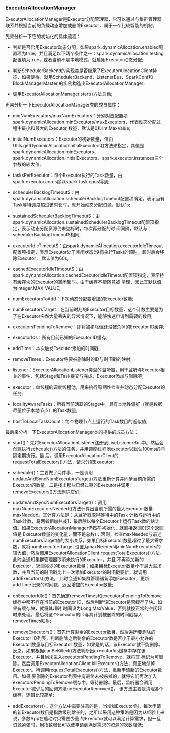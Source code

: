 ### ExecutorAllocationManager

ExecutorAllocationManager是Executor分配管理器，它可以通过与集群管理器联系并根据当前的负载动态增加或删除Executor，属于一个比较智能的机制。

先来分析一下它的初始化的具体流程：
  * 判断是否启用Executor动态分配，如果spark.dynamicAllocation.enabled配置项为true，并且满足以下两个条件之一：spark.dynamicAllocation.testing
  配置项为true，或者当前不是本地模式，就启用Executor动态分配;

  * 判断SchedulerBackend的实现类是否继承了ExecutorAllocationClient特征，如果使得，就用SchedulerBackend、ListenerBus、SparkConf和BlockManagerMaster
  的实例构造出ExecutorAllocationManager;

  * 调用ExecutorAllocationManager.start()方法启动;

再来分析一下ExecutorAllocationManager类的成员属性：
  * minNumExecutors/maxNumExecutors：分别对应配置项spark.dynamicAllocation.minExecutors/maxExecutors，代表动态分配过程中最小和最大的Executor
  数量，默认是0和Int.MaxValue;

  * initialNumExecutors：Executor的初始数量，值由Utils.getDynamicAllocationInitialExecutors()方法来指定，其值是spark.dynamicAllocation.minExecutors、
  spark.dynamicAllocation.initialExecutors、spark.executor.instances三个参数的较大值;

  * tasksPerExecutor：每个Executor执行的Task数量，由spark.executor.cores除以spark.task.cpus得到;

  * schedulerBacklogTimeoutS：由spark.dynamicAllocation.schedulerBacklogTimeout配置项确定，表示当有Task等待调度超过该时长时，就开始动态分配资源，默认1s;

  * sustainedSchedulerBacklogTimeoutS：由spark.dynamicAllocation.sustainedSchedulerBacklogTimeout配置项指定，表示动态分配资源仍未达标时，每次再分配的时
  间间隔，默认与schedulerBacklogTimeoutS相同;

  * executorIdleTimeoutS：由spark.dynamicAllocation.executorIdleTimeout配置项指定，表示Executor处于空闲状态(没有执行Task)的超时，超时后会移除Executor，
  默认值为60s;

  * cachedExecutorIdleTimeoutS：由spark.dynamicAllocation.cachedExecutorIdleTimeout配置项指定，表示持有缓存块的Executor的空闲超时。由于缓存不能随意被
  清理，因此其默认值为Integer.MAX_VALUE;

  * numExecutorsToAdd：下次动态分配要增加的Executor数量;

  * numExecutorsTarget：在当前时刻的Executor目标数量，这个计数主要是为了在Executor突然大量丢失的异常情况下，能够快速申请到需要的数目;

  * executorsPendingToRemove：即将被移除但还没被杀掉的Executor ID缓存;

  * executorIds：所有目前已知的Executor ID缓存;

  * addTime：本次触发Executor添加的时间戳;

  * removeTimes：Executor将要被删除时的ID与时间戳的映射;

  * listener：ExecutorAllocationListener类型的监听器，用于监听与Executor相关的事件，包括Stage和Task提交与完成，Executor添加与删除等;

  * executor：单线程的调度线程池，用来执行周期性检查并动态分配Executor的任务;

  * localityAwareTasks：所有当前活跃的Stage中，具有本地性偏好（就是数据尽量位于本地节点）的Task数量;

  * hostToLocalTaskCount：每个物理节点上运行的Task数目的近似值;

最后来分析一下ExecutorAllocationManager类的提供的成员方法：
  * start()：先将ExecutorAllocationListener注册到LiveListenerBus中。然后会创建执行schedule()方法的任务，并用调度线程池executor以默认100ms的间隔定期执行。最
  后，调用ExecutorAllocationClient的requestTotalExecutors()方法，请求分配Executor;

  * schedule()：主要做了两件事，一是调用updateAndSyncNumExecutorsTarget()方法重新计算并同步当前所需的Executor的数量，二是找出那些已经过期的Executor并调用
  removeExecutors()方法删除它们;

  * updateAndSyncNumExecutorsTarget()：调用maxNumExecutorsNeeded()方法计算出当前所需的最大Executor数量maxNeeded。其计算方法是：从监听器取得等待中的Task
  计数与运行中的Task计数，将两者相加并减1，最后除以每个Executor上运行Task数的估计值。如果ExecutorAllocationManager仍然在初始化，就直接返回0(这个返回值是
  Executor数量的变化量，而不是总数)；否则，检查maxNeeded与前述numExecutorsTarget值的大小关系，如果目标Executor数量超过了最大需求数，就将numExecutorsTarget
  设置为maxNeeded与minNumExecutors的较大值，然后调用ExecutorAllocationClient.requestTotalExecutors()方法。此时会通知集群管理器取消未执行的Executor，并且
  不再添加新的Executor，返回减少的Executor数量；如果目标Executor数量小于最大需求数，并且当前的时间戳比上一次添加Executor的时间戳要新，就调用addExecutors()方法，
  此时会通知集群管理器新添加Executor，更新addTime记录的时间戳，返回增加的Executor数量;

  * onExecutorIdle()：首先确定removeTimes和executorsPendingToRemove缓存中都不存在当前的Executor ID，然后判断该Executor是否缓存了块。如果有缓存块，就将其超时
  时间设为Long.MaxValue，否则就按正常的空闲超时来处理。最后将这个Executor的ID与其计划被删除的时间戳存入removeTimes映射;

  * removeExecutors()：首先计算剩余的Executor数目，然后遍历要删除的Executor ID列表，判断删除之后剩余的Executor数是否小于最小允许的Executor数量与目标Executor
  数量，如果是的话，该Executor就不能删除。反之，如果根据canBeKilled()方法判断出executorIds缓存中存在该Executor，并且尚未进入executorsPendingToRemove，就将其
  标记为可删除。然后调用ExecutorAllocationClient.killExecutor()方法，真正地杀掉Executor。再调用requestTotalExecutors()方法，重新申请新的Executor数目。如果
  要删除的Executor列表中有最终未被杀掉的，就将它们再次加入executorsPendingToRemove缓存中，等待删除。最后，监听器会调用Executor减少后的回调方法onExecutorRemoved()，
  该方法主要是清理各个缓存，逻辑比较简单;

  * addExecutors()：这个方法中需要注意的是，当增加Executor时，每次申请的新Executor数目是指数级别增长的，之所以采用这种策略是因为从经验上来说，多数App在启动时只需要少量
  的Executor就可以满足计算需求，但一旦资源紧张时，用指数增长可以使申请到满足需求的资源的次数降低;